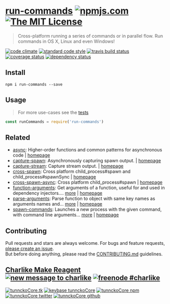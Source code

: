 # [run-commands][author-www-url] [![npmjs.com][npmjs-img]][npmjs-url] [![The MIT License][license-img]][license-url] 

> Cross-platform running a series of commands or in parallel flow. Run commands in OS X, Linux and even Windows!

[![code climate][codeclimate-img]][codeclimate-url] [![standard code style][standard-img]][standard-url] [![travis build status][travis-img]][travis-url] [![coverage status][coveralls-img]][coveralls-url] [![dependency status][david-img]][david-url]

## Install
```
npm i run-commands --save
```

## Usage
> For more use-cases see the [tests](./test.js)

```js
const runCommands = require('run-commands')
```

## Related
* [async](https://www.npmjs.com/package/async): Higher-order functions and common patterns for asynchronous code | [homepage](https://github.com/caolan/async)
* [capture-spawn](https://www.npmjs.com/package/capture-spawn): Asynchronously capturing spawn output. | [homepage](https://github.com/tunnckocore/capture-spawn)
* [capture-stream](https://www.npmjs.com/package/capture-stream): Capture stream output. | [homepage](https://github.com/doowb/capture-stream)
* [cross-spawn](https://www.npmjs.com/package/cross-spawn): Cross platform child_process#spawn and child_process#spawnSync | [homepage](https://github.com/IndigoUnited/node-cross-spawn)
* [cross-spawn-async](https://www.npmjs.com/package/cross-spawn-async): Cross platform child_process#spawn | [homepage](https://github.com/IndigoUnited/node-cross-spawn-async)
* [function-arguments](https://www.npmjs.com/package/function-arguments): Get arguments of a function, useful for and used in dependency injectors.… [more](https://www.npmjs.com/package/function-arguments) | [homepage](https://github.com/tunnckocore/function-arguments)
* [parse-arguments](https://www.npmjs.com/package/parse-arguments): Parse function to object with same key names as arguments names and… [more](https://www.npmjs.com/package/parse-arguments) | [homepage](https://github.com/tunnckocore/parse-arguments)
* [spawn-commands](https://www.npmjs.com/package/spawn-commands): Launches a new process with the given command, with command line arguments… [more](https://www.npmjs.com/package/spawn-commands) | [homepage](https://github.com/jonschlinkert/spawn-commands)

## Contributing
Pull requests and stars are always welcome. For bugs and feature requests, [please create an issue](https://github.com/tunnckoCore/run-commands/issues/new).  
But before doing anything, please read the [CONTRIBUTING.md](./CONTRIBUTING.md) guidelines.

## [Charlike Make Reagent](http://j.mp/1stW47C) [![new message to charlike][new-message-img]][new-message-url] [![freenode #charlike][freenode-img]][freenode-url]

[![tunnckoCore.tk][author-www-img]][author-www-url] [![keybase tunnckoCore][keybase-img]][keybase-url] [![tunnckoCore npm][author-npm-img]][author-npm-url] [![tunnckoCore twitter][author-twitter-img]][author-twitter-url] [![tunnckoCore github][author-github-img]][author-github-url]

[async]: https://github.com/caolan/async
[capture-spawn]: https://github.com/tunnckocore/capture-spawn
[cross-spawn-async]: https://github.com/IndigoUnited/node-cross-spawn-async
[extend-shallow]: https://github.com/jonschlinkert/extend-shallow
[is-real-object]: https://github.com/tunnckocore/is-real-object
[isarray]: https://github.com/juliangruber/isarray
[lazy-cache]: https://github.com/jonschlinkert/lazy-cache
[parse-arguments]: https://github.com/tunnckocore/parse-arguments

[npmjs-url]: https://www.npmjs.com/package/run-commands
[npmjs-img]: https://img.shields.io/npm/v/run-commands.svg?label=run-commands

[license-url]: https://github.com/tunnckoCore/run-commands/blob/master/LICENSE
[license-img]: https://img.shields.io/badge/license-MIT-blue.svg

[codeclimate-url]: https://codeclimate.com/github/tunnckoCore/run-commands
[codeclimate-img]: https://img.shields.io/codeclimate/github/tunnckoCore/run-commands.svg

[travis-url]: https://travis-ci.org/tunnckoCore/run-commands
[travis-img]: https://img.shields.io/travis/tunnckoCore/run-commands/master.svg

[coveralls-url]: https://coveralls.io/r/tunnckoCore/run-commands
[coveralls-img]: https://img.shields.io/coveralls/tunnckoCore/run-commands.svg

[david-url]: https://david-dm.org/tunnckoCore/run-commands
[david-img]: https://img.shields.io/david/tunnckoCore/run-commands.svg

[standard-url]: https://github.com/feross/standard
[standard-img]: https://img.shields.io/badge/code%20style-standard-brightgreen.svg

[author-www-url]: http://www.tunnckocore.tk
[author-www-img]: https://img.shields.io/badge/www-tunnckocore.tk-fe7d37.svg

[keybase-url]: https://keybase.io/tunnckocore
[keybase-img]: https://img.shields.io/badge/keybase-tunnckocore-8a7967.svg

[author-npm-url]: https://www.npmjs.com/~tunnckocore
[author-npm-img]: https://img.shields.io/badge/npm-~tunnckocore-cb3837.svg

[author-twitter-url]: https://twitter.com/tunnckoCore
[author-twitter-img]: https://img.shields.io/badge/twitter-@tunnckoCore-55acee.svg

[author-github-url]: https://github.com/tunnckoCore
[author-github-img]: https://img.shields.io/badge/github-@tunnckoCore-4183c4.svg

[freenode-url]: http://webchat.freenode.net/?channels=charlike
[freenode-img]: https://img.shields.io/badge/freenode-%23charlike-5654a4.svg

[new-message-url]: https://github.com/tunnckoCore/ama
[new-message-img]: https://img.shields.io/badge/ask%20me-anything-green.svg

